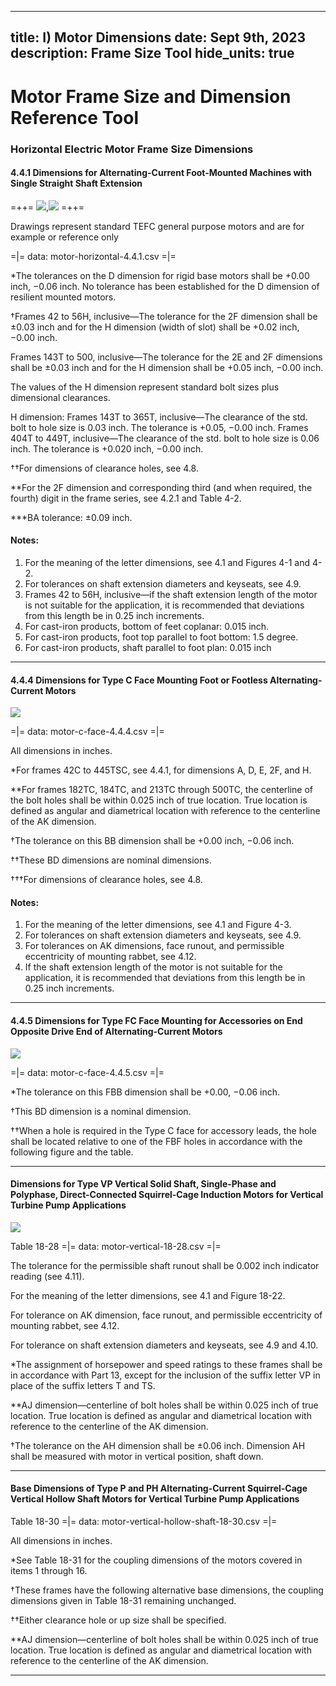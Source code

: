 -----
title: I) Motor Dimensions
date: Sept 9th, 2023
description: Frame Size Tool
hide_units: true
-----

# Motor Frame Size and Dimension Reference Tool

### Horizontal Electric Motor Frame Size Dimensions

#### 4.4.1 Dimensions for Alternating-Current Foot-Mounted Machines with Single Straight Shaft Extension
=++=
<span class= inline-images>![](./motor-4.4.1-1.png ""),![](./motor-4.4.1-2.png "")</span>
=++=

Drawings represent standard TEFC general purpose motors and are for example or reference only

=|=
data: motor-horizontal-4.4.1.csv
=|=

*The tolerances on the D dimension for rigid base motors shall be +0.00 inch, −0.06 inch. No tolerance has been established for the D dimension of resilient mounted motors.

†Frames 42 to 56H, inclusive—The tolerance for the 2F dimension shall be ±0.03 inch and for the H dimension (width of slot) shall be +0.02 inch, −0.00 inch.

Frames 143T to 500, inclusive—The tolerance for the 2E and 2F dimensions shall be ±0.03 inch and for the H dimension shall be +0.05 inch, −0.00 inch.

The values of the H dimension represent standard bolt sizes plus dimensional clearances.

H dimension: Frames 143T to 365T, inclusive—The clearance of the std. bolt to hole size is 0.03 inch. The tolerance is +0.05, −0.00 inch. Frames 404T to 449T, inclusive—The clearance of the std. bolt to hole size is 0.06 inch. The tolerance is +0.020 inch, −0.00 inch.

††For dimensions of clearance holes, see 4.8.

**For the 2F dimension and corresponding third (and when required, the fourth) digit in the frame series, see 4.2.1 and Table 4-2.

***BA tolerance: ±0.09 inch.

#### **Notes:**
1. For the meaning of the letter dimensions, see 4.1 and Figures 4-1 and 4-2.
2. For tolerances on shaft extension diameters and keyseats, see 4.9.
3. Frames 42 to 56H, inclusive—if the shaft extension length of the motor is not suitable for the application, it is recommended that deviations from this length be in 0.25 inch increments.
4. For cast-iron products, bottom of feet coplanar: 0.015 inch.
5. For cast-iron products, foot top parallel to foot bottom: 1.5 degree.
6. For cast-iron products, shaft parallel to foot plan: 0.015 inch

---

#### 4.4.4 Dimensions for Type C Face Mounting Foot or Footless Alternating-Current Motors
![](./motor-4.4.4.png "")

=|=
data: motor-c-face-4.4.4.csv
=|=

All dimensions in inches.

*For frames 42C to 445TSC, see 4.4.1, for dimensions A, D, E, 2F, and H.

**For frames 182TC, 184TC, and 213TC through 500TC, the centerline of the bolt holes shall be within 0.025 inch of true location. True location is defined as angular and diametrical location with reference to the centerline of the AK dimension.

†The tolerance on this BB dimension shall be +0.00 inch, −0.06 inch.

††These BD dimensions are nominal dimensions.

†††For dimensions of clearance holes, see 4.8.

#### **Notes:**
1. For the meaning of the letter dimensions, see 4.1 and Figure 4-3.
2. For tolerances on shaft extension diameters and keyseats, see 4.9.
3. For tolerances on AK dimensions, face runout, and permissible eccentricity of mounting rabbet, see 4.12.
4. If the shaft extension length of the motor is not suitable for the application, it is recommended that deviations from this length be in 0.25 inch increments.

---

#### 4.4.5 Dimensions for Type FC Face Mounting for Accessories on End Opposite Drive End of Alternating-Current Motors
![](./motor-4.4.5.png "")

=|=
data: motor-c-face-4.4.5.csv
=|=

*The tolerance on this FBB dimension shall be +0.00, −0.06 inch.

†This BD dimension is a nominal dimension.

††When a hole is required in the Type C face for accessory leads, the hole shall be located relative to one of the FBF holes in accordance with the following figure and the table.

----

#### Dimensions for Type VP Vertical Solid Shaft, Single-Phase and Polyphase, Direct-Connected Squirrel-Cage Induction Motors for Vertical Turbine Pump Applications
![](./motor-vert-18-28-18-30.png "")

Table 18-28
=|=
data: motor-vertical-18-28.csv
=|=

The tolerance for the permissible shaft runout shall be 0.002 inch indicator reading (see 4.11).

For the meaning of the letter dimensions, see 4.1 and Figure 18-22.

For tolerance on AK dimension, face runout, and permissible eccentricity of mounting rabbet, see 4.12.

For tolerance on shaft extension diameters and keyseats, see 4.9 and 4.10.

*The assignment of horsepower and speed ratings to these frames shall be in accordance with Part 13, except for the inclusion of the suffix letter VP in place of the suffix letters T and TS.

**AJ dimension—centerline of bolt holes shall be within 0.025 inch of true location. True location is defined as angular and diametrical location with reference to the centerline of the AK dimension.

†The tolerance on the AH dimension shall be ±0.06 inch. Dimension AH shall be measured with motor in vertical position, shaft down.

----

#### Base Dimensions of Type P and PH Alternating-Current Squirrel-Cage Vertical Hollow Shaft Motors for Vertical Turbine Pump Applications

Table 18-30
=|=
data: motor-vertical-hollow-shaft-18-30.csv
=|=

All dimensions in inches.

*See Table 18-31 for the coupling dimensions of the motors covered in items 1 through 16.

†These frames have the following alternative base dimensions, the coupling dimensions given in Table 18-31 remaining unchanged.

††Either clearance hole or up size shall be specified.

**AJ dimension—centerline of bolt holes shall be within 0.025 inch of true location. True location is defined as angular and diametrical location with reference to the centerline of the AK dimension.

----